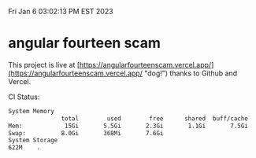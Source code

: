 Fri Jan  6 03:02:13 PM EST 2023

# angular fourteen scam


This project is live at [https://angularfourteenscam.vercel.app/](https://angularfourteenscam.vercel.app/ "dog!") thanks to Github and Vercel.

CI Status: 

```bash
System Memory
               total        used        free      shared  buff/cache   available
Mem:            15Gi       5.5Gi       2.3Gi       1.1Gi       7.5Gi       8.4Gi
Swap:          8.0Gi       368Mi       7.6Gi
System Storage
622M	.
